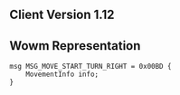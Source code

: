 ## Client Version 1.12

## Wowm Representation
```rust,ignore
msg MSG_MOVE_START_TURN_RIGHT = 0x00BD {
    MovementInfo info;    
}

```
